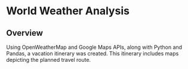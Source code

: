 # World Weather Analysis
## Overview
Using OpenWeatherMap and Google Maps APIs, along with Python and Pandas, a vacation itinerary was created.  This itinerary includes maps depicting the planned travel route.
